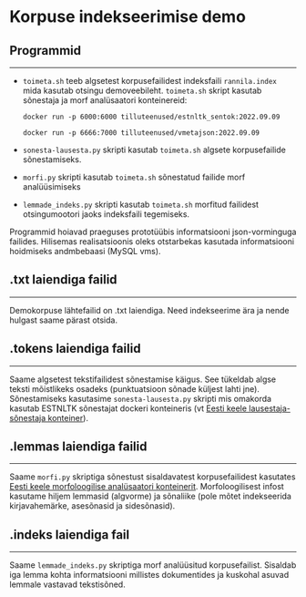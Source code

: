 # Korpuse indekseerimise demo

## Programmid
---

* ```toimeta.sh``` teeb algsetest korpusefailidest indeksfaili ```rannila.index```
mida kasutab otsingu demoveebileht. ```toimeta.sh``` skript kasutab sõnestaja ja morf analüsaatori konteinereid: 

  ```cmdline
  docker run -p 6000:6000 tilluteenused/estnltk_sentok:2022.09.09
  ```

  ```cmdline
  docker run -p 6666:7000 tilluteenused/vmetajson:2022.09.09
  ```

* ```sonesta-lausesta.py``` skripti kasutab ```toimeta.sh``` algsete korpusefailide sõnestamiseks.

* ```morfi.py``` skripti kasutab ```toimeta.sh``` sõnestatud failide morf analüüsimiseks

* ```lemmade_indeks.py``` skripti kasutab ```toimeta.sh``` morfitud failidest otsingumootori jaoks indeksfaili tegemiseks.

Programmid hoiavad praeguses prototüübis informatsiooni json-vorminguga failides.
Hilisemas realisatsioonis oleks otstarbekas kasutada informatsiooni hoidmiseks andmbebaasi (MySQL vms).

## .txt laiendiga failid
---

Demokorpuse lähtefailid on .txt laiendiga. Need indekseerime ära ja nende hulgast saame pärast otsida.

## .tokens laiendiga failid
---
Saame algsetest tekstifailidest sõnestamise käigus. See tükeldab algse teksti
mõistlikeks osadeks (punktuatsioon sõnade küljest lahti jne). Sõnestamiseks
kasutasime ```sonesta-lausesta.py``` skripti mis omakorda kasutab ESTNLTK sõnestajat
dockeri konteineris
(vt [Eesti keele lausestaja-sõnestaja konteiner](https://github.com/Filosoft/vabamorf/tree/master/docker/flask_estnltk_sentok)).

## .lemmas laiendiga failid
---
Saame ```morfi.py``` skriptiga sõnestust sisaldavatest korpusefailidest kasutates
[Eesti keele morfoloogilise analüsaatori konteinerit](https://github.com/Filosoft/vabamorf/tree/master/docker/flask_vmetajson). Morfoloogilisest infost kasutame
hiljem lemmasid (algvorme) ja sõnaliike (pole mõtet indekseerida kirjavahemärke, asesõnasid ja sidesõnasid).

## .indeks laiendiga fail
---
Saame ```lemmade_indeks.py``` skriptiga morf analüüsitud korpusefailist.
Sisaldab iga lemma kohta informatsiooni millistes dokumentides ja kuskohal asuvad lemmale vastavad tekstisõned.
